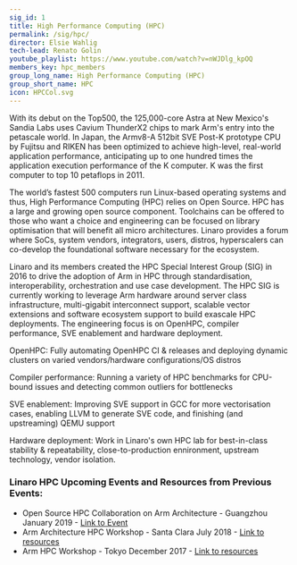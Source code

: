 ```yaml
---
sig_id: 1
title: High Performance Computing (HPC)
permalink: /sig/hpc/
director: Elsie Wahlig
tech-lead: Renato Golin
youtube_playlist: https://www.youtube.com/watch?v=nWJDlg_kpOQ
members_key: hpc_members
group_long_name: High Performance Computing (HPC)
group_short_name: HPC
icon: HPCCol.svg
---
```

With its debut on the Top500, the 125,000-core Astra at New Mexico's Sandia Labs uses Cavium ThunderX2 chips to mark Arm's entry into the petascale world. In Japan, the Armv8-A 512bit SVE Post-K prototype CPU by Fujitsu and RIKEN has been optimized to achieve high-level, real-world application performance, anticipating up to one hundred times the application execution performance of the K computer. K was the first computer to top 10 petaflops in 2011.

The world’s fastest 500 computers run Linux-based operating systems and thus, High Performance Computing (HPC) relies on Open Source. HPC has a large and growing open source component. Toolchains can be offered to those who want a choice and engineering can be focused on library optimisation that will benefit all micro architectures. Linaro provides a forum where SoCs, system vendors, integrators, users, distros, hyperscalers can co-develop the foundational software necessary for the ecosystem.

Linaro and its members created the HPC Special Interest Group (SIG) in 2016 to drive the adoption of Arm in HPC through standardisation, interoperability, orchestration and use case development. The HPC SIG is currently working to leverage Arm hardware around server class infrastructure, multi-gigabit interconnect support, scalable vector extensions and software ecosystem support to build exascale HPC deployments. The engineering focus is on OpenHPC, compiler performance, SVE enablement and hardware deployment.

OpenHPC: Fully automating OpenHPC CI & releases and deploying dynamic clusters on varied vendors/hardware configurations/OS distros

Compiler performance: Running a variety of HPC benchmarks for CPU-bound issues and detecting common outliers for bottlenecks

SVE enablement: Improving SVE support in GCC for more vectorisation cases, enabling LLVM to generate SVE code, and finishing (and upstreaming) QEMU support

Hardware deployment: Work in Linaro's own HPC lab for best-in-class stability & repeatability, close-to-production ennironment, upstream technology, vendor isolation.

### Linaro HPC Upcoming Events and Resources from Previous Events:
- Open Source HPC Collaboration on Arm Architecture - Guangzhou January 2019 - [Link to Event](/events/workshop/arm-hpc-asia-2019/#schedule)
- Arm Architecture HPC Workshop - Santa Clara July 2018 - [Link to resources](/events/workshop/arm-hpc-santa-clara-2018/#resources)
- Arm HPC Workshop - Tokyo December 2017 - [Link to resources](/events/workshop/arm-hpc-japan-2017/#schedule)